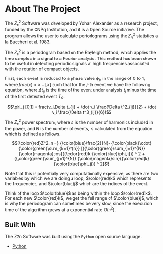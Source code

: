 # About The Project

The $`Z^2_n`$ Software was developed by Yohan Alexander as a research project, funded by the CNPq Institution, and it is a Open Source initiative. The program allows the user to calculate periodograms using the $`Z^2_n`$ statistics a la Buccheri et al. 1983.

The $`Z^2_n`$ is a periodogram based on the Rayleigh method, which applies the time samples in a signal to a Fourier analysis. This method has been shown to be useful in detecting periodic signals at high frequencies associated with the rotation of compact objects.

First, each event is reduced to a phase value $`\phi_j`$, in the range of 0 to 1, where $`frac (x) = x - \lfloor x \rfloor`$ such that for the $`j`$-th event we have the following equation, where $`\Delta t_{ij}`$ is the time of the event under analysis $`t_j`$ minus the time of the first detected event $`T_0`$.

```math
\phi_j [0,1] = frac(v_i\Delta t_{ij} + \dot v_i \frac{\Delta t^2_{ij}}{2} + \dot v_i \frac{\Delta t^3_{ij}}{6})
```

The $`Z^2_n`$ power spectrum, where $`n`$ is the number of harmonics included in the power, and $`N`$ is the number of events, is calculated from the equation which is defined as follows.

```math
{\color{red}Z^2_n =} {\color{blue}\frac{2}{N}} {\color{black}\cdot} {\color{green}\sum_{k=1}^{n}} [({\color{green}\sum_{j=1}^{N}} {\color{magenta}cos}({\color{red}k}{\color{blue}\phi_j})) ^ 2 + ({\color{green}\sum_{j=1}^{N}} {\color{magenta}sin}({\color{red}k}{\color{blue}\phi_j})) ^ 2]
```

Note that this is potentially very computationally expensive, as there are two variables by which we are doing a loop, $`\color{red}k`$ which represents the frequencies, and $`\color{blue}j`$ which are the indices of the event.

Think of the loop $`\color{blue}j`$ as being within the loop $`\color{red}k`$. For each new $`\color{red}k`$, we get the full range of $`\color{blue}j`$, which is why the periodogram can sometimes be very slow, since the execution time of the algorithm grows at a exponential rate $`O(n^2)`$.

## Built With

The Z2n Software was built using the `Python` open source language.

* [Python](https://python.org)
